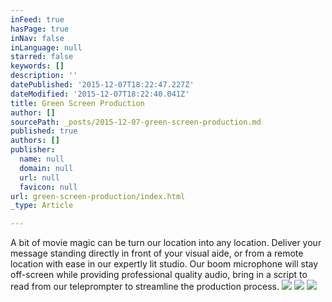 ```yaml
---
inFeed: true
hasPage: true
inNav: false
inLanguage: null
starred: false
keywords: []
description: ''
datePublished: '2015-12-07T18:22:47.227Z'
dateModified: '2015-12-07T18:22:40.041Z'
title: Green Screen Production
author: []
sourcePath: _posts/2015-12-07-green-screen-production.md
published: true
authors: []
publisher:
  name: null
  domain: null
  url: null
  favicon: null
url: green-screen-production/index.html
_type: Article

---
```

A bit of movie magic can be turn our location into any location.  Deliver your message standing directly in front of your visual aide, or from a remote location with ease in our expertly lit studio.  Our boom microphone will stay off-screen while providing professional quality audio, bring in a script to read from our teleprompter to streamline the production process.
![](https://s3-us-west-2.amazonaws.com/the-grid-img/p/aa59f105675c0cef164d6503525c3f1c3878c1c1.jpg)
![](https://s3-us-west-2.amazonaws.com/the-grid-img/p/38feefba8551f316dc4e636aba1ff31657b05271.jpg)
![](https://the-grid-user-content.s3-us-west-2.amazonaws.com/be30d460-366b-4c1c-b109-7da26510aff4.JPG)